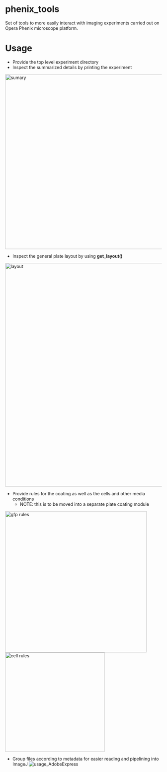 # phenix_tools
Set of tools to more easily interact with imaging experiments carried out on Opera Phenix microscope platform.

# Usage
- Provide the top level experiment directory
- Inspect the summarized details by printing the experiment
<img width="563" alt="sumary" src="https://github.com/admbarre/phenix_tools/assets/7918190/51dd6b6e-a63c-4791-9d5d-db18e68f6af9"/>

- Inspect the general plate layout by using **get_layout()**
<img width="720" alt="layout" src="https://github.com/admbarre/phenix_tools/assets/7918190/efa04340-3c31-41d9-86b8-d280807be096"/>

- Provide rules for the coating as well as the cells and other media conditions
  - NOTE: this is to be moved into a separate plate coating module

<img width="455" alt="gfp rules" src="https://github.com/admbarre/phenix_tools/assets/7918190/e72cf4ea-c605-49dd-9e77-446c25a203cf"/>
<img width="320" alt="cell rules" src="https://github.com/admbarre/phenix_tools/assets/7918190/c0caec7e-52f6-4cab-aa9b-5fb0f2646b55"/>

- Group files according to metadata for easier reading and pipelining into ImageJ
![usage_AdobeExpress](https://github.com/admbarre/phenix_tools/assets/7918190/0d059230-6904-422d-9338-20e1f7d2d9e1)

